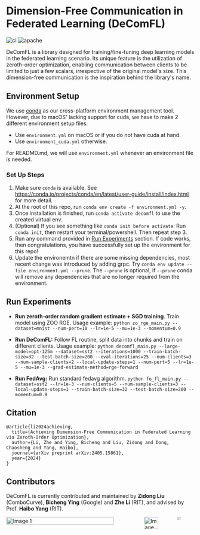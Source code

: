 # Dimension-Free Communication in Federated Learning (DeComFL)

![ci](https://github.com/ZidongLiu/FedDisco/actions/workflows/ci.yaml/badge.svg) ![apache](https://img.shields.io/badge/License-Apache%202.0-blue.svg)

DeComFL is a library designed for training/fine-tuning deep learning models in the federated learning scenario. Its unique feature is the utilization of zeroth-order optimization, enabling communication between clients to be limited to just a few scalars, irrespective of the original model's size. This dimension-free communication is the inspiration behind the library's name.

## Environment Setup

We use [conda](https://docs.conda.io/projects/conda/en/stable/) as our cross-platform environment management tool. However, due to macOS' lacking support for cuda, we have to make 2 different environment setup files:

- Use `environment.yml` on macOS or if you do not have cuda at hand.
- Use `environment_cuda.yml` otherwise.

For READMD.md, we will use `environment.yml` whenever an environment file is needed.

### Set Up Steps

1. Make sure `conda` is available. See https://conda.io/projects/conda/en/latest/user-guide/install/index.html for more detail.
2. At the root of this repo, run `conda env create -f environment.yml -y`.
3. Once installation is finished, run `conda activate decomfl` to use the created virtual env.
4. (Optional) If you see something like `conda init before activate`. Run `conda init`, then restart your terminal/powershell. Then repeat step 3.
5. Run any command provided in [Run Experiments](#run-experiments) section. If code works, then congratulations, you have successfully set up the environment for this repo!
6. Update the environemtn if there are some missing dependencies, most recent change was introduced by adding grpc. Try `conda env update --file environment.yml --prune`. The `--prune` is optional, if `--prune` conda will remove any dependencies that are no longer required from the environment.

## Run Experiments

- **Run zeroth-order random gradient estimate + SGD training**. Train model using ZOO RGE.
  Usage example: `python zo_rge_main.py --dataset=mnist --num-pert=10 --lr=1e-5 --mu=1e-3 --momentum=0.9`

- **Run DeComFL:** Follow FL routine, split data into chunks and train on different clients.
  Usage example: `python decomfl_main.py --large-model=opt-125m --dataset=sst2 --iterations=1000 --train-batch-size=32 --test-batch-size=200 --eval-iterations=25 --num-clients=3 --num-sample-clients=2 --local-update-steps=1 --num-pert=5 --lr=1e-5 --mu=1e-3 --grad-estimate-method=rge-forward`

- **Run FedAvg:** Run standard fedavg algorithm.
  `python fo_fl_main.py --dataset=sst2 --lr=1e-3 --num-clients=5 --num-sample-clients=3 --local-update-steps=1 --train-batch-size=32 --test-batch-size=200 --momentum=0.9`

## Citation

```
@article{li2024achieving,
  title={Achieving Dimension-Free Communication in Federated Learning via Zeroth-Order Optimization},
  author={Li, Zhe and Ying, Bicheng and Liu, Zidong and Dong, Chaosheng and Yang, Haibo},
  journal={arXiv preprint arXiv:2405.15861},
  year={2024}
}
```

## Contributors

DeComFL is currently contributed and maintained by <a href="https://zidongliu.github.io/" style="text-decoration: none;">**Zidong Liu**</a> (ComboCurve), <a href="https://scholar.google.com/citations?user=LuF6KX4AAAAJ&hl=en&oi=ao" style="text-decoration: none;">**Bicheng Ying**</a> (Google) and <a href="https://rogerrogerusc.github.io/" style="text-decoration: none;">**Zhe Li**</a> (RIT), and advised by Prof. <a href="https://haibo-yang-osu.github.io/homepage/" style="text-decoration: none;">**Haibo Yang**</a> (RIT).

<div style="display: flex; justify-content: space-between;">
    <img src="https://github.com/user-attachments/assets/b3982917-e302-42c3-b396-e33bb9f52c90" alt="Image 1" style="width: 80%;" />
    <div style="display: flex; justify-content: center;">
      <img src="https://github.com/user-attachments/assets/c0dfb199-0a51-4b17-b9ba-9fe09d2c4f7a" alt="Image 2" style="width: 51%;" /> &nbsp;&nbsp;&nbsp;&nbsp;
      <img src="https://github.com/user-attachments/assets/23ba00dc-fc62-4ab3-9c70-0326aa20b786" alt="Image 3" style="width: 25%;" />
    </div>
</div>
